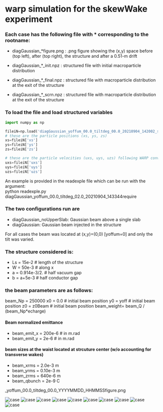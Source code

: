 # warp simulation for the skewWake experiment


### Each case has the following file with * corresponding to the rootname: 

- diagGaussian_*figure.png  :  .png figure showing the (x,y) space 
                              before (top left), after (top right), 
			      the structure and after a 0.51-m drift
			      
- diagGaussian_*_init.npz      :  structured file with initial macroparticle 
                              distribution			      

- diagGaussian_*_final.npz      : structured file with macroparticle 
                              distribution at the exit of the structure
			      
- diagGaussian_*_scrn.npz      : structured file with macroparticle 
                              distribution at the exit of the structure


### To load the file and load structured variables
```python
import numpy as np

fileiN=np.load('diagGaussian_yoffum_00.0_tiltdeg_00.0_20210904_142002_scrn.npz')
# these are the particle positions (xs, ys, zs)
xs=fileiN['xs']
ys=fileiN['ys']
zs=fileiN['zs']

# these are the particle velocities (uxs, uys, uzs) following WARP convension u_i=c gg*bb_i or i in[x,y,z]
uxs=fileiN['uxs']
uys=fileiN['uys']
uzs=fileiN['uzs']
```			      
An example is provided in the readexple file which can be run with the argument:  
python readexple.py diagGaussian_yoffum_00.0_tiltdeg_02.0_20210904_143344require 
	     		      
### The two configurations run are

- diagGaussian_noUpperSlab: Gaussian beam above a single slab
- diagGaussian: Gaussian beam injected in the structure

For all cases the beam was located at (x,y)=(0,0) [yoffum=0] and only the tilt was varied. 

### The structure considered is:
- Ls  =  15e-2     # length of the structure
- W   =  50e-3     # along x
- a   =  0.914e-3/2.    # half vacuum gap
- b   =  a+5e-3    # half conductor gap 


### the beam parameters are as follows:

beam_Np    = 250000
x0         = 0.0  # initial beam position 
y0         = yoff  # initial beam position 
z0         = z0Beam # initial beam position 
beam_weight= beam_Q / (beam_Np*echarge)


#### Beam normalized emittance
- beam_emit_x = 200e-6  # in m.rad
- beam_emit_y = 2e-6    # in m.rad

#### beam sizes at the waist located at strcuture center (w/o accounting for transverse wakes)
- beam_xrms   = 2.0e-3 m 
- beam_yrms   = 0.10e-3 m 
- beam_zrms   = 640e-6 m 
- beam_qbunch = 2e-9 C

_yoffum_00.0_tiltdeg_00.0_YYYYMMDD_HHMMSSfigure.png

![case](./diagGaussian_noUpperSlab_yoffum_00.0_tiltdeg_00.0_20210904_160729figure.png)
![case](./diagGaussian_yoffum_00.0_tiltdeg_00.0_20210904_142002figure.png)
![case](./diagGaussian_noUpperSlab_yoffum_00.0_tiltdeg_01.0_20210904_162156figure.png)
![case](./diagGaussian_yoffum_00.0_tiltdeg_01.0_20210904_150921figure.png)
![case](./diagGaussian_noUpperSlab_yoffum_00.0_tiltdeg_02.0_20210904_163601figure.png)
![case](./diagGaussian_yoffum_00.0_tiltdeg_02.0_20210904_143344figure.png)
![case](./diagGaussian_noUpperSlab_yoffum_00.0_tiltdeg_-1.0_20210904_165001figure.png)
![case](./diagGaussian_yoffum_00.0_tiltdeg_-1.0_20210904_153944figure.png)
![case](./diagGaussian_noUpperSlab_yoffum_00.0_tiltdeg_-2.0_20210904_170359figure.png)
![case](./diagGaussian_yoffum_00.0_tiltdeg_-2.0_20210904_152611figure.png)
 
